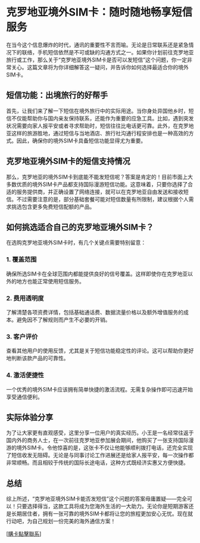 # 克罗地亚境外SIM卡：随时随地畅享短信服务

在当今这个信息爆炸的时代，通讯的重要性不言而喻。无论是日常联系还是紧急情况下的联络，手机短信依然是不可或缺的沟通方式之一。如果你计划前往克罗地亚旅行或工作，那么关于“克罗地亚境外SIM卡是否可以发短信”这个问题，你一定非常关心。这篇文章将为你详细解答这一疑问，并告诉你如何选择最适合你的境外SIM卡。

## 短信功能：出境旅行的好帮手

首先，让我们来了解一下短信在境外旅行中的实际用途。当你身处异国他乡时，短信不仅能帮助你与国内亲友保持联系，还能作为重要的应急工具。比如，遇到突发状况需要向家人报平安或者寻求帮助时，短信往往比电话更可靠。此外，在克罗地亚这样的旅游胜地，通过短信与当地酒店、旅行社沟通行程安排也是一种高效的方式。因此，确保你的境外SIM卡具备短信功能显得尤为重要。

## 克罗地亚境外SIM卡的短信支持情况

那么，克罗地亚的境外SIM卡到底能不能发短信呢？答案是肯定的！目前市面上大多数优质的境外SIM卡产品都支持国际漫游短信功能。这意味着，只要你选择了合适的服务提供商，并正确设置了网络连接，就可以在克罗地亚自由发送和接收短信。不过需要注意的是，部分基础套餐可能对短信数量有所限制，建议根据个人需求挑选包含更多免费短信配额的产品。

## 如何挑选适合自己的克罗地亚境外SIM卡？

在选购克罗地亚境外SIM卡时，有几个关键点需要特别留意：

### 1. **覆盖范围**
确保所选SIM卡在全球范围内都能提供良好的信号覆盖。这样即使你在克罗地亚以外的地方也能正常使用短信服务。

### 2. **费用透明度**
了解清楚各项资费详情，包括基础通话费、数据流量价格以及额外增值服务的成本。避免因不了解规则而产生不必要的开销。

### 3. **客户评价**
查看其他用户的使用反馈，尤其是关于短信功能稳定性的评论。这可以帮助你更好地判断该款产品的可靠性。

### 4. **激活便捷性**
一个优秀的境外SIM卡应该拥有简单快捷的激活流程。无需复杂操作即可迅速开始享受通信便利。

## 实际体验分享

为了让大家更有直观感受，这里分享一位用户的真实经历。小王是一名经常往返于国内外的商务人士，在一次前往克罗地亚参加展会期间，他购买了一张支持国际漫游的境外SIM卡。令他惊喜的是，这张卡不仅让他能够顺利拨打电话，还完全实现了短信收发无阻碍。无论是与同事讨论工作进展还是给家人报平安，每一次操作都非常顺畅。而且相较于传统的国际长途电话，这种方式既经济实惠又方便快捷。

## 总结

综上所述，“克罗地亚境外SIM卡能否发短信”这个问题的答案毋庸置疑——完全可以！只要选择得当，这款工具将成为您海外生活的一大助力。无论你是短期游客还是长期居住者，拥有一张可靠的境外SIM卡都将让您的旅程更加安心无忧。现在就行动吧，为自己规划一份完美的海外通信方案！

[[購卡點擊聯系](https://t.me/s/esim1088)]